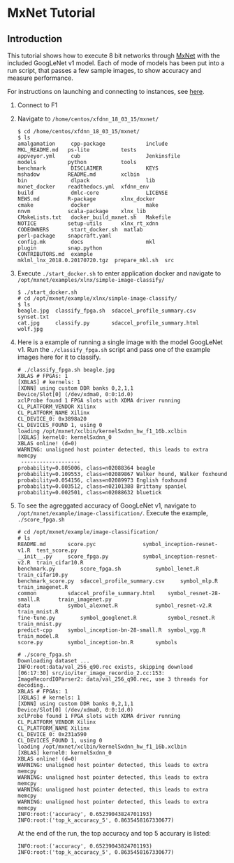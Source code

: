 # MxNet Tutorial

## Introduction
This tutorial shows how to execute 8 bit networks through [MxNet][] with the included GoogLeNet v1 model. Each of mode of models has been put into a run script, that passes a few sample images, to show accuracy and measure performance.

For instructions on launching and connecting to instances, see [here][].

1. Connect to F1
2. Navigate to `/home/centos/xfdnn_18_03_15/mxnet/`
	```
	$ cd /home/centos/xfdnn_18_03_15/mxnet/
	$ ls
	amalgamation     cpp-package             include                        MKL_README.md   ps-lite          tests
	appveyor.yml     cub                     Jenkinsfile                    models          python           tools
	benchmark        DISCLAIMER              KEYS                           mshadow         README.md        xclbin
	bin              dlpack                  lib                            mxnet_docker    readthedocs.yml  xfdnn_env
	build            dmlc-core               LICENSE                        NEWS.md         R-package        xlnx_docker
	cmake            docker                  make                           nnvm            scala-package    xlnx_lib
	CMakeLists.txt   docker_build_mxnet.sh   Makefile                       NOTICE          setup-utils      xlnx_rt_xdnn
	CODEOWNERS       start_docker.sh  matlab                         perl-package    snapcraft.yaml
	config.mk        docs                    mkl                            plugin          snap.python
	CONTRIBUTORS.md  example                 mklml_lnx_2018.0.20170720.tgz  prepare_mkl.sh  src
	```

3. Execute `./start_docker.sh` to enter application docker and navigate to `/opt/mxnet/examples/xlnx/simple-image-classify/`

	```
	$ ./start_docker.sh
	# cd /opt/mxnet/example/xlnx/simple-image-classify/
	$ ls
	beagle.jpg  classify_fpga.sh  sdaccel_profile_summary.csv   synset.txt
	cat.jpg     classify.py       sdaccel_profile_summary.html  wolf.jpg
	```

4. Here is a example of running a single image with the model GoogLeNet v1. Run the `./classify_fpga.sh` script and pass one of the example images here for it to classify.
	```
	# ./classify_fpga.sh beagle.jpg
	XBLAS # FPGAs: 1
	[XBLAS] # kernels: 1
	[XDNN] using custom DDR banks 0,2,1,1
	Device/Slot[0] (/dev/xdma0, 0:0:1d.0)
	xclProbe found 1 FPGA slots with XDMA driver running
	CL_PLATFORM_VENDOR Xilinx
	CL_PLATFORM_NAME Xilinx
	CL_DEVICE_0: 0x3898a20
	CL_DEVICES_FOUND 1, using 0
	loading /opt/mxnet/xclbin/kernelSxdnn_hw_f1_16b.xclbin
	[XBLAS] kernel0: kernelSxdnn_0
	XBLAS online! (d=0)
	WARNING: unaligned host pointer detected, this leads to extra memcpy
	 -------------------
	probability=0.805006, class=n02088364 beagle
	probability=0.109553, class=n02089867 Walker hound, Walker foxhound
	probability=0.054156, class=n02089973 English foxhound
	probability=0.003512, class=n02101388 Brittany spaniel
	probability=0.002501, class=n02088632 bluetick
	```

5. To see the agreggated accuracy of GoogLeNet v1, navigate to `/opt/mxnet/example/image-classification/`. Execute the example, `./score_fpga.sh`
	```
	# cd /opt/mxnet/example/image-classification/
	# ls
	README.md	    score.pyc			    symbol_inception-resnet-v1.R  test_score.py
	__init__.py	    score_fpga.py		    symbol_inception-resnet-v2.R  train_cifar10.R
	benchmark.py	    score_fpga.sh		    symbol_lenet.R		  train_cifar10.py
	benchmark_score.py  sdaccel_profile_summary.csv     symbol_mlp.R		  train_imagenet.R
	common		    sdaccel_profile_summary.html    symbol_resnet-28-small.R	  train_imagenet.py
	data		    symbol_alexnet.R		    symbol_resnet-v2.R		  train_mnist.R
	fine-tune.py	    symbol_googlenet.R		    symbol_resnet.R		  train_mnist.py
	predict-cpp	    symbol_inception-bn-28-small.R  symbol_vgg.R		  train_model.R
	score.py	    symbol_inception-bn.R	    symbols

	# ./score_fpga.sh
	Downloading dataset ...
	INFO:root:data/val_256_q90.rec exists, skipping download
	[06:17:30] src/io/iter_image_recordio_2.cc:153: ImageRecordIOParser2: data/val_256_q90.rec, use 3 threads for decoding..
	XBLAS # FPGAs: 1
	[XBLAS] # kernels: 1
	[XDNN] using custom DDR banks 0,2,1,1
	Device/Slot[0] (/dev/xdma0, 0:0:1d.0)
	xclProbe found 1 FPGA slots with XDMA driver running
	CL_PLATFORM_VENDOR Xilinx
	CL_PLATFORM_NAME Xilinx
	CL_DEVICE_0: 0x231a590
	CL_DEVICES_FOUND 1, using 0
	loading /opt/mxnet/xclbin/kernelSxdnn_hw_f1_16b.xclbin
	[XBLAS] kernel0: kernelSxdnn_0
	XBLAS online! (d=0)
	WARNING: unaligned host pointer detected, this leads to extra memcpy
	WARNING: unaligned host pointer detected, this leads to extra memcpy
	WARNING: unaligned host pointer detected, this leads to extra memcpy
	WARNING: unaligned host pointer detected, this leads to extra memcpy
	INFO:root:('accuracy', 0.65239043824701193)
	INFO:root:('top_k_accuracy_5', 0.8635458167330677)
	```

	At the end of the run, the top accuracy and top 5 accurary is listed:
	```
	INFO:root:('accuracy', 0.65239043824701193)
	INFO:root:('top_k_accuracy_5', 0.8635458167330677)
	```



[here]: launching_instance.md
[click here]: https://github.com/aws/aws-fpga/blob/master/sdk/userspace/fpga_mgmt_tools/README.md#sudo-or-root-privileges
[MxNet]:https://github.com/apache/incubator-mxnet
